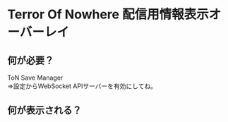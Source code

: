 # Terror Of Nowhere 配信用情報表示オーバーレイ
## 何が必要？
ToN Save Manager<br>
⇒設定からWebSocket APIサーバーを有効にしてね。

## 何が表示される？
